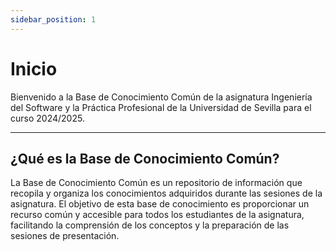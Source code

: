 ```yaml
---
sidebar_position: 1
---
```


#  Inicio

Bienvenido a la Base de Conocimiento Común de la asignatura Ingeniería del Software y la Práctica Profesional de la Universidad de Sevilla para el curso 2024/2025.
****

## ¿Qué es la Base de Conocimiento Común?
La Base de Conocimiento Común es un repositorio de información que recopila y organiza los conocimientos adquiridos durante las sesiones de la asignatura. El objetivo de esta base de conocimiento es proporcionar un recurso común y accesible para todos los estudiantes de la asignatura, facilitando la comprensión de los conceptos y la preparación de las sesiones de presentación. 

